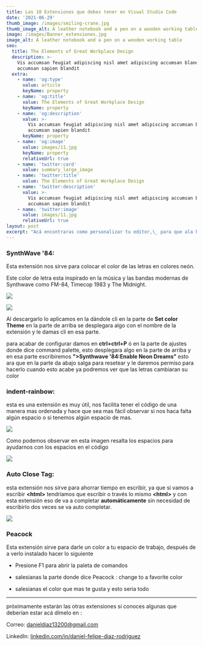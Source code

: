 ```yaml
---
title: Las 10 Extensiones que debes tener en Visual Studio Code
date: '2021-06-29'
thumb_image: /images/smiling-crane.jpg
thumb_image_alt: A leather notebook and a pen on a wooden working table
image: /images/Banner_extensiones.jpg
image_alt: A leather notebook and a pen on a wooden working table
seo:
  title: The Elements of Great Workplace Design
  description: >-
    Vis accumsan feugiat adipiscing nisl amet adipiscing accumsan blandit
    accumsan sapien blandit
  extra:
    - name: 'og:type'
      value: article
      keyName: property
    - name: 'og:title'
      value: The Elements of Great Workplace Design
      keyName: property
    - name: 'og:description'
      value: >-
        Vis accumsan feugiat adipiscing nisl amet adipiscing accumsan blandit
        accumsan sapien blandit
      keyName: property
    - name: 'og:image'
      value: images/11.jpg
      keyName: property
      relativeUrl: true
    - name: 'twitter:card'
      value: summary_large_image
    - name: 'twitter:title'
      value: The Elements of Great Workplace Design
    - name: 'twitter:description'
      value: >-
        Vis accumsan feugiat adipiscing nisl amet adipiscing accumsan blandit
        accumsan sapien blandit
    - name: 'twitter:image'
      value: images/11.jpg
      relativeUrl: true
layout: post
excerpt: "Acá encontraras como personalizar tu editor,\_ para que ala hora de programar sete sea mas fácil con las letras tipo neón, auto completado de tu código y mucho mas"
---
```

### **SynthWave '84:**

Esta extensión nos sirve para colocar el color de las letras en colores neón.

Este color de letra esta inspirado en la música y las bandas modernas de Synthwave como FM-84, Timecop 1983 y The Midnight.

![](https://pbs.twimg.com/media/EmI_bKOVoAAqvIU.png)

![](https://www.notion.so/image/https%3A%2F%2Fs3-us-west-2.amazonaws.com%2Fsecure.notion-static.com%2Fa97b2d2e-e8d3-4366-a625-f481499e6b81%2FCaptura_de_pantalla\_2021-06-28\_200236.png?table=block\&id=183e3aae-e93c-44de-85f8-431088b8e666\&spaceId=13328bea-cc89-4468-bfca-ebe605b88e65\&width=2730\&userId=514977c9-36d0-4e2d-886a-4c4d0a56974e\&cache=v2)

Al descargarlo lo aplicamos en la dándole cli en la parte de **Set color Theme** en la parte de arriba se desplegara algo con el nombre de la extensión y le damas cli en esa parte.

para acabar de configurar damos en **ctrl+ctrl+P**  ó en la parte de ajustes donde dice command palette, esto desplegara algo en la parte de arriba y en esa parte escribiremos **">Synthwave '84:Enable Neon Dreams"**  esto ara que en la parte da abajo salga para resetear y le daremos permiso para hacerlo cuando esto acabe ya podremos ver que las letras cambiaran su color

### **indent-rainbow:**

esta es una extensión es muy útil,  nos facilita tener el código de una manera mas ordenada y hace que sea mas fácil observar si nos haca falta algún espacio o si tenemos algún espacio de mas.

![](https://www.notion.so/image/https%3A%2F%2Fs3-us-west-2.amazonaws.com%2Fsecure.notion-static.com%2F5308d892-a4bc-47d8-aeaf-32a56d73c719%2FCaptura_de_pantalla\_2021-06-29\_104952.png?table=block\&id=5c6c5106-62e6-4b2a-91e7-16540e52979d\&spaceId=13328bea-cc89-4468-bfca-ebe605b88e65\&width=2050\&userId=514977c9-36d0-4e2d-886a-4c4d0a56974e\&cache=v2)

Como podemos observar en esta imagen resalta los espacios para ayudarnos con los espacios en el código

![](https://zacharytodd.com/images/posts/20200719/vscode-indentation-indent-rainbow.png)

###

### **Auto Close Tag:**

esta extensión nos sirve para ahorrar tiempo en escribir, ya que si vamos a escribir  **\<html>** tendríamos que escribir o través lo mismo **\<html>** y con esta extensión eso de va a completar **automáticamente** sin necesidad de escribirlo dos veces se va auto completar.

![](https://www.notion.so/image/https%3A%2F%2Fs3-us-west-2.amazonaws.com%2Fsecure.notion-static.com%2F6911ed95-73b2-43c3-b586-da3cb3e5587c%2FCaptura_de_pantalla\_2021-06-29\_112821.png?table=block\&id=5e865b9d-75c8-4322-975f-3f3c7004d88c\&spaceId=13328bea-cc89-4468-bfca-ebe605b88e65\&width=2030\&userId=514977c9-36d0-4e2d-886a-4c4d0a56974e\&cache=v2)

### **Peacock**

Esta extensión sirve para darle un color a tu espacio de trabajo, después de a verlo instalado hacer lo siguiente

*   Presione F1 para abrir la paleta de comandos

<!---->

*   salesianas la parte donde dice Peacock : change to a favorite color

*   salesianas el color que mas te gusta y esto seria todo 

***

próximamente estarán las otras extensiones si conoces algunas que deberían estar acá dímelo en :

Correo: <danieldiaz13200@gmail.com>

LinkedIn: [linkedin.com/in/daniel-felipe-diaz-rodriguez](https://www.linkedin.com/in/daniel-felipe-diaz-rodriguez)

####

